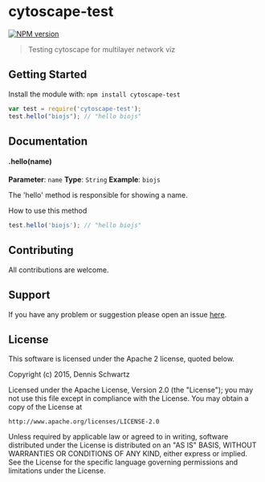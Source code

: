 # cytoscape-test

[![NPM version](http://img.shields.io/npm/v/cytoscape-test.svg)](https://www.npmjs.org/package/cytoscape-test) 

> Testing cytoscape for multilayer network viz

## Getting Started
Install the module with: `npm install cytoscape-test`

```javascript
var test = require('cytoscape-test');
test.hello("biojs"); // "hello biojs"
```

## Documentation

#### .hello(name)

**Parameter**: `name`
**Type**: `String`
**Example**: `biojs`

The 'hello' method is responsible for showing a name.

How to use this method

```javascript
test.hello('biojs'); // "hello biojs"
```

## Contributing

All contributions are welcome.

## Support

If you have any problem or suggestion please open an issue [here](https://github.com/DennisSchwartz/cytoscape-test/issues).

## License 
This software is licensed under the Apache 2 license, quoted below.

Copyright (c) 2015, Dennis Schwartz

Licensed under the Apache License, Version 2.0 (the "License"); you may not
use this file except in compliance with the License. You may obtain a copy of
the License at

    http://www.apache.org/licenses/LICENSE-2.0

Unless required by applicable law or agreed to in writing, software
distributed under the License is distributed on an "AS IS" BASIS, WITHOUT
WARRANTIES OR CONDITIONS OF ANY KIND, either express or implied. See the
License for the specific language governing permissions and limitations under
the License.
